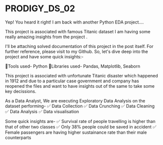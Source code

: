 # PRODIGY_DS_02

Yep! You heard it right! I am back with another Python EDA project....

This project is associated with famous Titanic dataset I am having some really amazing insights from the project .

I'll be attaching solved documentation of this project in the post itself. For further reference, please visit to my Github. So, let's dive deep into the project and have some quick insights:-

📌Tools used- Python
📌Libraries used- Pandas, Matplotlib, Seaborn

This project is associated with unfortunate Titanic disaster which happened in 1912 and due to a particular case government and company has reopened the files and want to have insights out of the same to take some key decissions.

As a Data Analyst, We are executing Exploratory Data Analysis on the dataset performing-
✅ Data Collection
✅ Data Crunching
✅ Data Cleaning
✅ Data Analysis
✅ Data visualisation

Some quick insights are-
✅ Survival rate of people travelling is higher than that of other two classes
✅ Only 38% people could be saved in accident 
✅ Female passengers are having higher sustainance rate than their male counterparts


